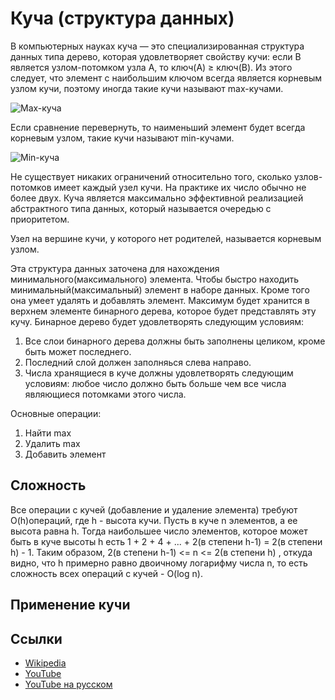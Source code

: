 # Куча (структура данных)

В компьютерных науках куча — это специализированная структура данных типа дерево, которая удовлетворяет свойству кучи:
если B является узлом-потомком узла A, то ключ(A) ≥ ключ(B). Из этого следует, что элемент с наибольшим ключом всегда
является корневым узлом кучи, поэтому иногда такие кучи называют max-кучами.

![Max-куча](https://upload.wikimedia.org/wikipedia/commons/3/38/Max-Heap.svg)

Если сравнение перевернуть, то наименьший элемент будет всегда корневым узлом, такие кучи называют min-кучами.

![Min-куча](https://upload.wikimedia.org/wikipedia/commons/6/69/Min-heap.png)

Не существует никаких ограничений относительно того, сколько узлов-потомков имеет каждый узел кучи. На практике их
число обычно не более двух. Куча является максимально эффективной реализацией абстрактного типа данных, который
называется очередью с приоритетом.

Узел на вершине кучи, у которого нет родителей, называется корневым узлом.

Эта структура данных заточена для нахождения минимального(максимального) элемента. Чтобы быстро находить минимальный(максимальный) элемент в наборе данных. 
Кроме того она умеет удалять и добавлять элемент. Максимум будет хранится в верхнем элементе бинарного дерева, которое будет представлять эту кучу.
Бинарное дерево будет удовлетворять следующим условиям: 
1) Все слои бинарного дерева должны быть заполнены целиком, кроме быть может последнего.
2) Последний слой должен заполняься слева направо.
3) Числа хранящиеся в куче должны удовлетворять следующим условиям: любое число должно быть больше чем все числа являющиеся потомками этого числа.

Основные операции:
1) Найти max
2) Удалить max
3) Добавить элемент


## Сложность

Все операции с кучей (добавление и удаление элемента) требуют O(h)операций, где h - высота кучи. Пусть в куче n элементов, а ее высота равна h. Тогда наибольшее число элементов, которое может быть в куче высоты h есть 1 + 2 + 4 + ... + 2(в степени h-1) = 2(в степени h) - 1.
Таким образом, 2(в степени h-1) <= n <= 2(в степени h) , откуда видно, что h примерно равно двоичному логарифму числа n, то есть сложность всех операций с кучей - O(log n).

## Применение кучи

## Ссылки

- [Wikipedia](https://ru.wikipedia.org/wiki/Куча_(структура_данных))
- [YouTube](https://www.youtube.com/watch?v=noQ4SUoqrQA)
- [YouTube на русском](https://www.youtube.com/watch?v=noQ4SUoqrQA&feature=youtu.be)
